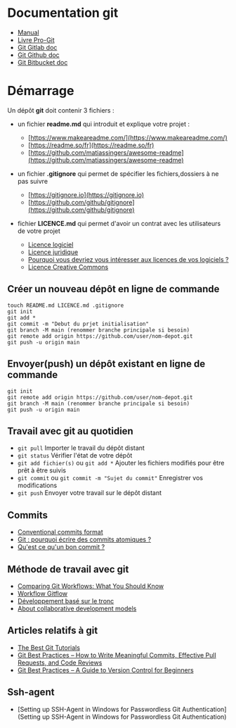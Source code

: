 # Documentation git

- [Manual](https://git-scm.com/doc)
- [Livre Pro-Git](https://git-scm.com/book)
- [Git Gitlab doc](https://docs.gitlab.com/ee/gitlab-basics/start-using-git.html)
- [Git Github doc](https://github.com/git-guides)
- [Git Bitbucket doc](https://www.atlassian.com/git/tutorials/learn-git-with-bitbucket-cloud)

# Démarrage

Un dépôt **git** doit contenir 3 fichiers :

- un fichier **readme.md** qui introduit et explique votre projet :
    - [https://www.makeareadme.com/](https://www.makeareadme.com/)
    - [https://readme.so/fr](https://readme.so/fr)
    - [https://github.com/matiassingers/awesome-readme](https://github.com/matiassingers/awesome-readme)

- un fichier **.gitignore** qui permet de spécifier les fichiers,dossiers à ne pas suivre
    - [https://gitignore.io](https://gitignore.io)
    - [https://github.com/github/gitignore](https://github.com/github/gitignore)

- fichier **LICENCE.md** qui permet d'avoir un contrat avec les utilisateurs de votre projet
   - [Licence logiciel](https://fr.wikipedia.org/wiki/Licence_de_logiciel)
   - [Licence juridique](https://fr.wikipedia.org/wiki/Licence_(juridique))
   - [Pourquoi vous devriez vous intéresser aux licences de vos logiciels ?](https://fr.linkedin.com/pulse/pourquoi-vous-devriez-int%C3%A9resser-aux-licences-de-vos-logiciels-madet?trk=pulse-article_more-articles_related-content-card)
   - [Licence Creative Commons](https://fr.wikipedia.org/wiki/Licence_Creative_Commons)

## Créer un nouveau dépôt en ligne de commande

```
touch README.md LICENCE.md .gitignore
git init
git add *
git commit -m "Debut du prjet initialisation"
git branch -M main (renommer branche principale si besoin)
git remote add origin https://github.com/user/nom-depot.git
git push -u origin main
```

## Envoyer(push) un dépôt existant en ligne de commande

```
git init
git remote add origin https://github.com/user/nom-depot.git
git branch -M main (renommer branche principale si besoin)
git push -u origin main
```

## Travail avec git au quotidien

- `git pull` Importer le travail du dépôt distant
- `git status` Vérifier l'état de votre dépôt
- `git add fichier(s)` ou `git add *` Ajouter les fichiers modifiés pour être prêt à être suivis
- `git commit` ou `git commit -m "Sujet du commit"` Enregistrer vos modifications 
- `git push` Envoyer votre travail sur le dépôt distant

## Commits

- [Conventional commits format](https://www.conventionalcommits.org)
- [Git : pourquoi écrire des commits atomiques ?](https://www.codeheroes.fr/2021/10/25/git-pourquoi-ecrire-des-commits-atomiques/)
- [Qu'est ce qu'un bon commit ?](https://jbuget.fr/posts/qu-est-ce-qu-un-bon-commit-git/)

## Méthode de travail avec git

- [Comparing Git Workflows: What You Should Know ](https://www.atlassian.com/git/tutorials/comparing-workflows)
- [Workflow Gitflow](https://www.atlassian.com/fr/git/tutorials/comparing-workflows/gitflow-workflow)
- [Développement basé sur le tronc ](https://www.atlassian.com/fr/continuous-delivery/continuous-integration/trunk-based-development)
- [About collaborative development models](https://docs.github.com/en/pull-requests/collaborating-with-pull-requests/getting-started/about-collaborative-development-models)

## Articles relatifs à git

- [The Best Git Tutorials](https://www.freecodecamp.org/news/best-git-tutorial/)
- [Git Best Practices – How to Write Meaningful Commits, Effective Pull Requests, and Code Reviews](https://www.freecodecamp.org/news/git-best-practices-commits-and-code-reviews/)
- [Git Best Practices – A Guide to Version Control for Beginners](https://www.freecodecamp.org/news/how-to-use-git-best-practices-for-beginners/)

## Ssh-agent

- [Setting up SSH-Agent in Windows for Passwordless Git Authentication](Setting up SSH-Agent in Windows for Passwordless Git Authentication)

